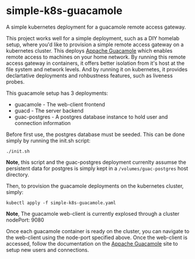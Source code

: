 # simple-k8s-guacamole
A simple kubernetes deployment for a guacamole remote access gateway.

This project works well for a simple deployment, such as a DIY homelab setup, where you'd like to provision a simple remote access gateway on a kubernetes cluster.  This deploys [Appache Guacamole](https://guacamole.apache.org/) which enables remote access to machines on your home network.  By running this remote access gateway in containers, it offers better isolation from it's host at the file system and network levels.  And by running it on kubernetes, it provides declartative deployments and rohbustness features, such as liveness probes.

This guacamole setup has 3 deployments:
- guacamole - The web-client frontend
- guacd - The server backend
- guac-postgres - A postgres database instance to hold user and connection information

Before first use, the postgres database must be seeded.  This can be done simply by running the init.sh script:
```
./init.sh
```
**Note**, this script and the guac-postgres deployment currenlty assumse the persistent data for postgres is simply kept in a ```/volumes/guac-postgres``` host directory.
 
Then, to provision the guacamole deployments on the kubernetes cluster, simply:
```
kubectl apply -f simple-k8s-guacamole.yaml
```
**Note**, The guacamole web-client is currently explosed through a cluster nodePort: 9080

Once each guacamole container is ready on the cluster, you can navigate to the web-client using the node-port specified above.  Once the web-client is accessed, follow the documentation on the [Appache Guacamole](https://guacamole.apache.org/) site to setup new users and connections.

